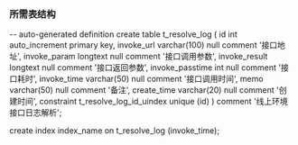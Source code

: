 ### 所需表结构

-- auto-generated definition
create table t_resolve_log
(
  id              int auto_increment
    primary key,
  invoke_url      varchar(100) null
  comment '接口地址',
  invoke_param    longtext     null
  comment '接口调用参数',
  invoke_result   longtext     null
  comment '接口返回参数',
  invoke_passtime int          null
  comment '接口耗时',
  invoke_time     varchar(50)  null
  comment '接口调用时间',
  memo            varchar(50)  null
  comment '备注',
  create_time     varchar(20)  null
  comment '创建时间',
  constraint t_resolve_log_id_uindex
  unique (id)
)
  comment '线上环境接口日志解析';

create index index_name
  on t_resolve_log (invoke_time);